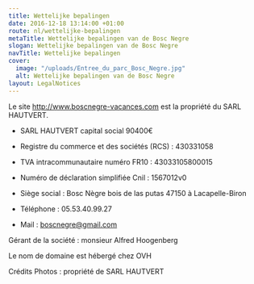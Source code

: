 ```yaml
---
title: Wettelijke bepalingen
date: 2016-12-18 13:14:00 +01:00
route: nl/wettelijke-bepalingen
metaTitle: Wettelijke bepalingen van de Bosc Negre
slogan: Wettelijke bepalingen van de Bosc Negre
navTitle: Wettelijke bepalingen
cover:
  image: "/uploads/Entree_du_parc_Bosc_Negre.jpg"
  alt: Wettelijke bepalingen van de Bosc Negre
layout: LegalNotices
---
```


Le site http://www.boscnegre-vacances.com est la propriété du SARL HAUTVERT.

* SARL HAUTVERT capital social 90400€

* Registre du commerce et des sociétés (RCS) : 430331058

* TVA intracommunautaire numéro FR10 : 43033105800015

* Numéro de déclaration simplifiée Cnil : 1567012v0

* Siège social : Bosc Nègre bois de las putas 47150 à Lacapelle-Biron

* Téléphone : 05.53.40.99.27

* Mail : boscnegre@gmail.com

Gérant de la société : monsieur Alfred Hoogenberg

Le nom de domaine est hébergé chez OVH

Crédits Photos : propriété de SARL HAUTVERT